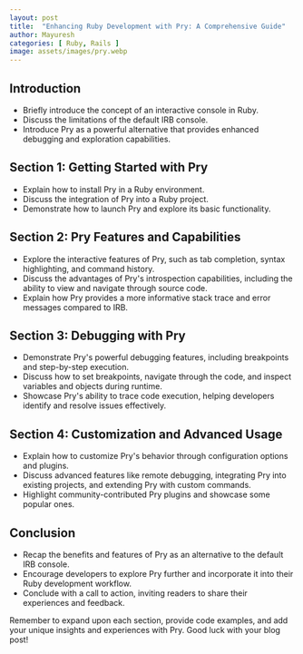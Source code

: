 ```yaml
---
layout: post
title:  "Enhancing Ruby Development with Pry: A Comprehensive Guide"
author: Mayuresh
categories: [ Ruby, Rails ]
image: assets/images/pry.webp
---
```


## Introduction

- Briefly introduce the concept of an interactive console in Ruby.
- Discuss the limitations of the default IRB console.
- Introduce Pry as a powerful alternative that provides enhanced debugging and exploration capabilities.

## Section 1: Getting Started with Pry

- Explain how to install Pry in a Ruby environment.
- Discuss the integration of Pry into a Ruby project.
- Demonstrate how to launch Pry and explore its basic functionality.

## Section 2: Pry Features and Capabilities

- Explore the interactive features of Pry, such as tab completion, syntax highlighting, and command history.
- Discuss the advantages of Pry's introspection capabilities, including the ability to view and navigate through source code.
- Explain how Pry provides a more informative stack trace and error messages compared to IRB.

## Section 3: Debugging with Pry

- Demonstrate Pry's powerful debugging features, including breakpoints and step-by-step execution.
- Discuss how to set breakpoints, navigate through the code, and inspect variables and objects during runtime.
- Showcase Pry's ability to trace code execution, helping developers identify and resolve issues effectively.

## Section 4: Customization and Advanced Usage

- Explain how to customize Pry's behavior through configuration options and plugins.
- Discuss advanced features like remote debugging, integrating Pry into existing projects, and extending Pry with custom commands.
- Highlight community-contributed Pry plugins and showcase some popular ones.

## Conclusion

- Recap the benefits and features of Pry as an alternative to the default IRB console.
- Encourage developers to explore Pry further and incorporate it into their Ruby development workflow.
- Conclude with a call to action, inviting readers to share their experiences and feedback.

Remember to expand upon each section, provide code examples, and add your unique insights and experiences with Pry. Good luck with your blog post!
